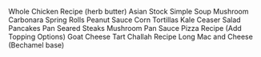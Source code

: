Whole Chicken Recipe (herb butter)
Asian Stock
Simple Soup
Mushroom Carbonara
Spring Rolls
Peanut Sauce
Corn Tortillas
Kale Ceaser Salad
Pancakes
Pan Seared Steaks
Mushroom Pan Sauce
Pizza Recipe (Add Topping Options)
Goat Cheese Tart
Challah Recipe
Long Mac and Cheese (Bechamel base)
